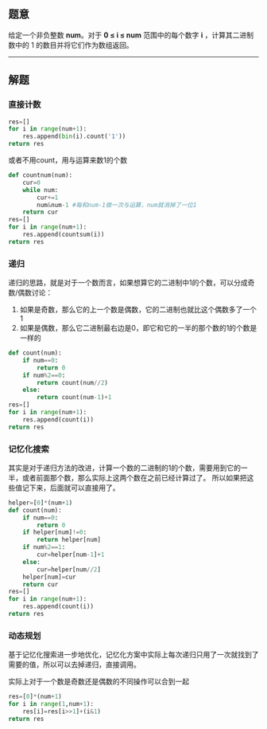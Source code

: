 ## 题意

给定一个非负整数 **num**。对于 **0 ≤ i ≤ num** 范围中的每个数字 **i** ，计算其二进制数中的 1 的数目并将它们作为数组返回。

---
## 解题

### 直接计数

```python
res=[]
for i in range(num+1):
	res.append(bin(i).count('1'))
return res
```

或者不用count，用与运算来数1的个数

```python
def countnum(num):
	cur=0
	while num:
		cur+=1
		num&num-1 #每和num-1做一次与运算，num就消掉了一位1
	return cur
res=[]
for i in range(num+1):
	res.append(countsum(i))
return res
```

### 递归

递归的思路，就是对于一个数而言，如果想算它的二进制中1的个数，可以分成奇数/偶数讨论：
1. 如果是奇数，那么它的上一个数是偶数，它的二进制也就比这个偶数多了一个1
2. 如果是偶数，那么它二进制最右边是0，即它和它的一半的那个数的1的个数是一样的

```python
def count(num):
	if num==0:
		return 0
	if num%2==0:
		return count(num//2)
	else:
		return count(num-1)+1
res=[]
for i in range(num+1):
	res.append(count(i))
return res
```

### 记忆化搜索

其实是对于递归方法的改进，计算一个数的二进制的1的个数，需要用到它的一半，或者前面那个数，那么实际上这两个数在之前已经计算过了。 所以如果把这些值记下来，后面就可以直接用了。

```python
helper=[0]*(num+1)
def count(num):
	if num==0:
		return 0
	if helper[num]!=0:
		return helper[num]
	if num%2==1:
		cur=helper[num-1]+1
	else:
		cur=helper[num//2]
	helper[num]=cur
	return cur
res=[]
for i in range(num+1):
	res.append(count(i))
return res
```

### 动态规划

基于记忆化搜索进一步地优化，记忆化方案中实际上每次递归只用了一次就找到了需要的值，所以可以去掉递归，直接调用。

实际上对于一个数是奇数还是偶数的不同操作可以合到一起

```python
res=[0]*(num+1)
for i in range(1,num+1):
	res[i]=res[i>>1]+(i&1)
return res
```